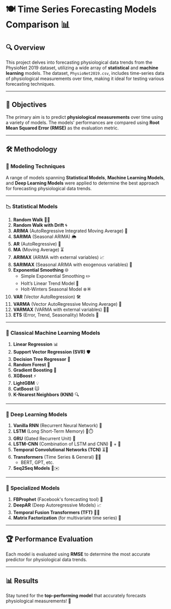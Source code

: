 # 🍽️ **Time Series Forecasting Models Comparison** 📊

## 🔍 **Overview**

This project delves into forecasting physiological data trends from the PhysioNet 2019 dataset, utilizing a wide array of **statistical** and **machine learning** models. The dataset, `PhysioNet2019.csv`, includes time-series data of physiological measurements over time, making it ideal for testing various forecasting techniques.

---

## 🎯 **Objectives**

The primary aim is to predict **physiological measurements** over time using a variety of models. The models' performances are compared using **Root Mean Squared Error (RMSE)** as the evaluation metric.

---

## 🛠️ **Methodology**

### 🧠 **Modeling Techniques**

A range of models spanning **Statistical Models**, **Machine Learning Models**, and **Deep Learning Models** were applied to determine the best approach for forecasting physiological data trends.

---

### 📉 **Statistical Models**

1. **Random Walk** 🚶‍♂️
2. **Random Walk with Drift** 🌀
3. **ARIMA** (AutoRegressive Integrated Moving Average) 🔄
4. **SARIMA** (Seasonal ARIMA) 🌦️
5. **AR** (AutoRegressive) 🔧
6. **MA** (Moving Average) ⏳
7. **ARIMAX** (ARIMA with external variables) 📈
8. **SARIMAX** (Seasonal ARIMA with exogenous variables) 🧩
9. **Exponential Smoothing** 🌐
   - Simple Exponential Smoothing ✏️
   - Holt’s Linear Trend Model 📏
   - Holt-Winters Seasonal Model ❄️☀️
10. **VAR** (Vector AutoRegression) 🛠️
11. **VARMA** (Vector AutoRegressive Moving Average) 🔗
12. **VARMAX** (VARMA with external variables) 🧩🔗
13. **ETS** (Error, Trend, Seasonality) Models 🔀

---

### 🤖 **Classical Machine Learning Models**

1. **Linear Regression** 📊
2. **Support Vector Regression (SVR)** 🛡️
3. **Decision Tree Regressor** 🌳
4. **Random Forest** 🌲
5. **Gradient Boosting** 🚀
6. **XGBoost** ⚡
7. **LightGBM** 💡
8. **CatBoost** 🐱
9. **K-Nearest Neighbors (KNN)** 🔍

---

### 🧬 **Deep Learning Models**

1. **Vanilla RNN** (Recurrent Neural Network) 🔁
2. **LSTM** (Long Short-Term Memory) 🧠⏱️
3. **GRU** (Gated Recurrent Unit) 🚪
4. **LSTM-CNN** (Combination of LSTM and CNN) 🧠 + 📸
5. **Temporal Convolutional Networks (TCN)** ⏳🌊
6. **Transformers** (Time Series & General) 🤖✨
   - BERT, GPT, etc.
7. **Seq2Seq Models** 🔄✉️

---

### 🚀 **Specialized Models**

1. **FBProphet** (Facebook's forecasting tool) 📅
2. **DeepAR** (Deep Autoregressive Models) 📈
3. **Temporal Fusion Transformers (TFT)** 🧬🔄
4. **Matrix Factorization** (for multivariate time series) 🧮

---

## 🏆 **Performance Evaluation**

Each model is evaluated using **RMSE** to determine the most accurate predictor for physiological data trends.

---

## 📊 **Results**

Stay tuned for the **top-performing model** that accurately forecasts physiological measurements! 🌟
